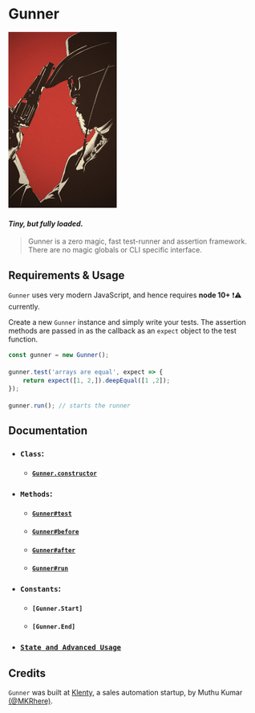 # Gunner

<img alt="Django Unchained" src="assets/gun.jpeg" height="350" />

#### _Tiny, but fully loaded._

> Gunner is a zero magic, fast test-runner and assertion framework. There are no magic globals or CLI specific interface.

## Requirements & Usage

`Gunner` uses very modern JavaScript, and hence requires **node 10+** ❗️⚠️ currently.

Create a new `Gunner` instance and simply write your tests. The assertion methods are passed in as the callback as an `expect` object to the test function.

```JavaScript
const gunner = new Gunner();

gunner.test('arrays are equal', expect => {
	return expect([1, 2,]).deepEqual([1 ,2]);
});

gunner.run(); // starts the runner
```

## Documentation

- ### `Class`:
	- #### [`Gunner.constructor`](DOCUMENTATION.md#new-gunner-options)

- ### `Methods`:
	- #### [`Gunner#test`](DOCUMENTATION.md#gunnertest-title-implementation)
	- #### [`Gunner#before`](DOCUMENTATION.md#gunnerbefore-title-implementation)
	- #### [`Gunner#after`](DOCUMENTATION.md#gunnerafter-title-implementation)
	- #### [`Gunner#run`](DOCUMENTATION.md#gunnerrun-options)

- ### `Constants`:
	- #### `[Gunner.Start]`
	- #### `[Gunner.End]`

- ### [`State and Advanced Usage`](DOCUMENTATION.md#state)

## Credits

`Gunner` was built at [Klenty](https://klenty.com), a sales automation startup, by Muthu Kumar [(@MKRhere)](https://github.com/MKRhere).
